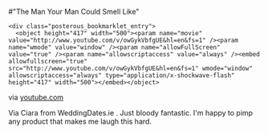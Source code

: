 #"The Man Your Man Could Smell Like"


    <div class="posterous_bookmarklet_entry">
      <object height="417" width="500"><param name="movie" value="http://www.youtube.com/v/owGykVbfgUE&hl=en&fs=1" /><param name="wmode" value="window" /><param name="allowFullScreen" value="true" /><param name="allowscriptaccess" value="always" /><embed allowfullscreen="true" src="http://www.youtube.com/v/owGykVbfgUE&hl=en&fs=1" wmode="window" allowscriptaccess="always" type="application/x-shockwave-flash" height="417" width="500"></embed></object>

<div class="posterous_quote_citation">via <a href="http://www.youtube.com/watch?v=owGykVbfgUE&amp;feature=player_embedded">youtube.com</a></div>
    <p>Via Ciara from WeddingDates.ie . Just bloody fantastic. I'm happy to pimp any product that makes me laugh this hard.</p></div>
  